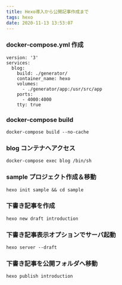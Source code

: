 ```yaml
---
title: Hexo導入から公開記事作成まで
tags: hexo
date: 2020-11-13 13:53:07
---
```




### docker-compose.yml 作成

```
version: '3'
services:
  blog:
    build: ./generator/
    container_name: hexo
    volumes: 
      - ./generator/app:/usr/src/app
    ports:
      - 4000:4000
    tty: true
```

<!-- more -->

### docker-compose build

```
docker-compose build --no-cache
```

### blog コンテナへアクセス

```
docker-compose exec blog /bin/sh
```

### sample プロジェクト作成＆移動

```
hexo init sample && cd sample
```

### 下書き記事を作成

```
hexo new draft introduction
```

### 下書き記事表示オプションでサーバ起動

```
hexo server --draft
```

### 下書き記事を公開フォルダへ移動

```
hexo publish introduction
```
